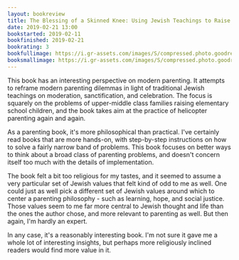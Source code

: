 ```yaml
---
layout: bookreview
title: The Blessing of a Skinned Knee: Using Jewish Teachings to Raise Self-Reliant Children
date: 2019-02-21 13:00
bookstarted: 2019-02-11
bookfinished: 2019-02-21
bookrating: 3
bookfullimage: https://i.gr-assets.com/images/S/compressed.photo.goodreads.com/books/1309286607l/537661._SX98_.jpg
booksmallimage: https://i.gr-assets.com/images/S/compressed.photo.goodreads.com/books/1309286607l/537661._SY75_.jpg
---
```


This book has an interesting perspective on modern parenting. It attempts to reframe modern parenting dilemmas in light of traditional Jewish teachings on moderation, sanctification, and celebration. The focus is squarely on the problems of upper-middle class families raising elementary school children, and the book takes aim at the practice of helicopter parenting again and again.



As a parenting book, it's more philosophical than practical. I've certainly read books that are more hands-on, with step-by-step instructions on how to solve a fairly narrow band of problems. This book focuses on better ways to think about a broad class of parenting problems, and doesn't concern itself too much with the details of implementation.



The book felt a bit too religious for my tastes, and it seemed to assume a very particular set of Jewish values that felt kind of odd to me as well. One could just as well pick a different set of Jewish values around which to center a parenting philosophy - such as learning, hope, and social justice. Those values seem to me far more central to Jewish thought and life than the ones the author chose, and more relevant to parenting as well. But then again, I'm hardly an expert.



In any case, it's a reasonably interesting book. I'm not sure it gave me a whole lot of interesting insights, but perhaps more religiously inclined readers would find more value in it.